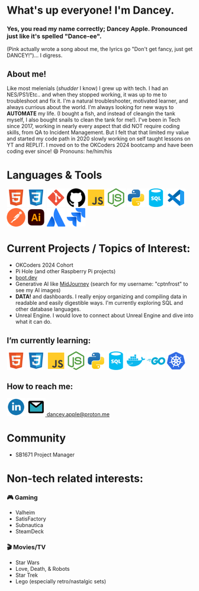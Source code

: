 # What's up everyone! I'm Dancey.
### Yes, you read my name correctly; Dancey Apple. Pronounced just like it's spelled "Dance-ee". 
(Pink actually wrote a song about me, the lyrics go "Don't get fancy, just get DANCEY!")... I digress. 

## About me!
Like most melenials (*shudder* I know) I grew up with tech. I had an NES/PS1/Etc.. and when they stopped working, it was up to me to troubleshoot and fix it. I'm a natural troubleshooter, motivated learner, and always currious about the world. I'm always looking for new ways to __AUTOMATE__ my life. (I bought a fish, and instead of cleangin the tank myself, I also bought snails to clean the tank for me!).
I've been in Tech since 2017, working in nearly every aspect that did NOT require coding skills, from QA to Incident Management. But I felt that that limited my value and started my code path in 2020 slowly working on self taught lessons on YT and REPLIT. I moved on to the OKCoders 2024 bootcamp and have been coding ever since!
😄 Pronouns: he/him/his

# Languages & Tools
<div>
  <img src="icons/html-svgrepo-com.svg" alt="html5" width=50 height=50>
  <img src="icons/css-svgrepo-com.svg" alt="CSS3" width=50 height=50>
  <img src="icons/git-svgrepo-com.svg" alt="git" width=50 height=50>
  <img src="icons/github-142-svgrepo-com.svg" alt="github" width=50 height=50>
  <img src="icons/js-svgrepo-com.svg" alt="javascript" width=50 height=50>
  <img src="icons/nodejs-icon-svgrepo-com.svg" alt="nodejs" width=50 height=50>
  <img src="icons/python-svgrepo-com.svg" alt="python" width=50 height=50>
  <img src="icons/sql-database-generic-svgrepo-com.svg" alt="sql" width=50 height=50>
  <img src="icons/vscode-svgrepo-com.svg" alt="vscode" width=50 height=50>
  <img src="icons/postman-icon-svgrepo-com.svg" alt="postman" width=50 height=50>
  <img src="icons/adobe-illustrator-svgrepo-com.svg" alt="illustrator" width=50 height=50>
  <img src="icons/atlassian-svgrepo-com.svg" alt="atlassian" width=50 height=50>
  <img src="icons/jira-svgrepo-com.svg" alt="jira" width=50 height=50>
</div>

# Current Projects / Topics of Interest:
- OKCoders 2024 Cohort
- Pi Hole (and other Raspberry Pi projects)
- <a href="https://boot.dev:">boot.dev</a>
- Generative AI like <a href="https://www.midjourney.com/explore">MidJourney<a> (search for my username: "cptnfrost" to see my AI images)
- __DATA!__ and dashboards. I really enjoy organizing and compiling data in readable and easily digestible ways. I'm currently exploring SQL and other database languages.
- Unreal Engine. I would love to connect about Unreal Engine and dive into what it can do. 


## I’m currently learning:
<div>
  <img src="icons/html-svgrepo-com.svg" alt="html5" width=50 height=50>
  <img src="icons/css-svgrepo-com.svg" alt="CSS3" width=50 height=50>
  <img src="icons/js-svgrepo-com.svg" alt="javascript" width=50 height=50>
  <img src="icons/nodejs-icon-svgrepo-com.svg" alt="nodejs" width=50 height=50>
  <img src="icons/python-svgrepo-com.svg" alt="python" width=50 height=50>
  <img src="icons/sql-database-generic-svgrepo-com.svg" alt="sql" width=50 height=50>
  <img src="icons/docker-svgrepo-com.svg" alt="docker" width=50 height=50>
  <img src="icons/go-svgrepo-com.svg" alt="go" width=50 height=50>
  <img src="icons/kubernetes-svgrepo-com.svg" alt="kubernetes" width=50 height=50>
</div>

## How to reach me:
<div> 
  <a href="https://www.linkedin.com/in/dancey-apple/"> <img src="icons/linkedin-1-svgrepo-com.svg" alt="linkedin" width=50 height=50></a>
  <a href="mailto:dancey.apple@proton.me"> <img src="icons/email-svgrepo-com.svg" alt="email" width=50 height=50> dancey.apple@proton.me </a>
</div>

# Community
- SB1671 Project Manager 

# Non-tech related interests:
### :video_game: Gaming
- Valheim
- SatisFactory
- Subnautica
- SteamDeck

### :clapper: Movies/TV
- Star Wars
- Love, Death, & Robots
- Star Trek
- Lego (especially retro/nastalgic sets)




